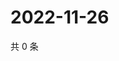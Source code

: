 # 2022-11-26

共 0 条

<!-- BEGIN WEIBO -->
<!-- 最后更新时间 Sat Nov 26 2022 15:00:51 GMT+0800 (China Standard Time) -->

<!-- END WEIBO -->
